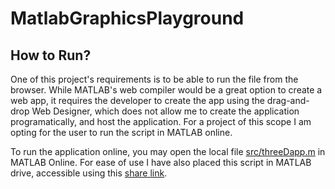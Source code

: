 # MatlabGraphicsPlayground

## How to Run?
One of this project's requirements is to be able to run the file from the browser. While MATLAB's web compiler would be a great option to create a web app, it requires the developer to create the app using the drag-and-drop Web Designer, which does not allow me to create the application programatically, and host the application. For a project of this scope I am opting for the user to run the script in MATLAB online. 

To run the application online, you may open the local file [src/threeDapp.m](src/threeDapp.m) in MATLAB Online. For ease of use I have also placed this script in MATLAB drive, accessible using this [share link](https://drive.matlab.com/sharing/4a1085e5-0515-4f2d-9677-01e2021c8df2).
